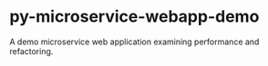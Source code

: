 # py-microservice-webapp-demo
A demo microservice web application examining performance and refactoring.
